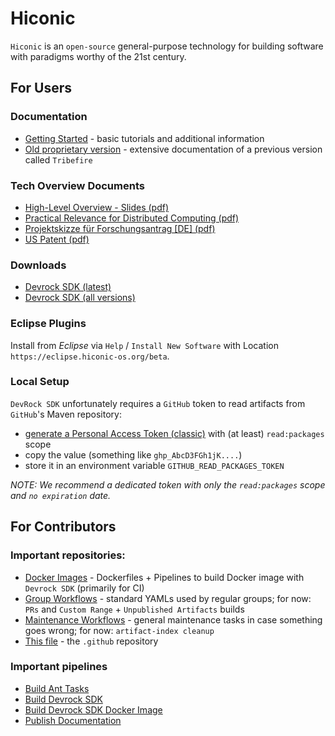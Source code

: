 # Hiconic

`Hiconic` is an `open-source` general-purpose technology for building software with paradigms worthy of the 21st century.

## For Users

### Documentation
* [Getting Started](https://docs.hiconic-os.org/tribefire.cortex.documentation/getting-started-doc/overview.html) - basic tutorials and additional information
* [Old proprietary version](https://documentation.tribefire.com/tribefire.cortex.documentation/concepts-doc/features.html) - extensive documentation of a previous version called `Tribefire`


### Tech Overview Documents
* [High-Level Overview - Slides (pdf)](https://hiconic-os.github.io/web-resources/technical-overview/hiconic-highlevel-slides.pdf)
* [Practical Relevance for Distributed Computing (pdf)](https://hiconic-os.github.io/web-resources/technical-overview/relevance-for-distributed-computing.pdf)
* [Projektskizze für Forschungsantrag [DE] (pdf)](https://hiconic-os.github.io/web-resources/technical-overview/projektskizze.pdf)
* [US Patent (pdf)](https://patentimages.storage.googleapis.com/fb/43/c3/6a7041491ebdf8/US10095488.pdf)


### Downloads
* [Devrock SDK (latest)](https://api.hiconic-os.org/download-sdk.php)
* [Devrock SDK (all versions)](https://github.com/hiconic-os/maven-repo-dev/packages/2008060)


### Eclipse Plugins

Install from _Eclipse_ via `Help` / `Install New Software` with Location `https://eclipse.hiconic-os.org/beta`.

### Local Setup

`DevRock SDK` unfortunately requires a `GitHub` token to read artifacts from `GitHub`'s Maven repository:

* [generate a Personal Access Token (classic)](https://github.com/settings/tokens) with (at least) `read:packages` scope
* copy the value (something like `ghp_AbcD3FGh1jK....`)
* store it in an environment variable `GITHUB_READ_PACKAGES_TOKEN`

_NOTE: We recommend a dedicated token with only the `read:packages` scope and `no expiration` date._



## For Contributors

### Important repositories:

* [Docker Images](https://github.com/hiconic-os/hiconic.ci.docker) - Dockerfiles + Pipelines to build Docker image with `Devrock SDK` (primarily for CI)
* [Group Workflows](https://github.com/hiconic-os/hiconic.ci.workflows) - standard YAMLs used by regular groups; for now: `PRs` and `Custom Range` + `Unpublished Artifacts` builds
* [Maintenance Workflows](https://github.com/hiconic-os/hiconic.ci.maintenance) - general maintenance tasks in case something goes wrong; for now: `artifact-index cleanup`
* [This file](https://github.com/hiconic-os/.github) - the `.github` repository

### Important pipelines

* [Build Ant Tasks](https://github.com/hiconic-os/com.braintribe.devrock.ant/actions/workflows/devrock-ant-tasks.yaml)
* [Build Devrock SDK](https://github.com/hiconic-os/tribefire.extension.setup/actions/workflows/devrock-sdk.yaml)
* [Build Devrock SDK Docker Image](https://github.com/hiconic-os/hiconic.ci.docker/actions/workflows/dr-sdk.yaml)
* [Publish Documentation](https://github.com/hiconic-os/tribefire.cortex.documentation/actions/workflows/publish-doc.yaml)
